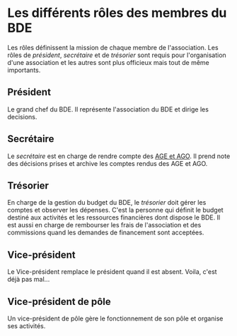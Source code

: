 # Les différents rôles des membres du BDE

Les rôles définissent la mission de chaque membre de l'association.
Les rôles de *président*, *secrétaire* et de *trésorier* sont requis pour l'organisation d'une association et les autres sont plus officieux mais tout de même importants.

## Président

Le grand chef du BDE.
Il représente l'association du BDE et dirige les decisions.

## Secrétaire

Le *secrétaire* est en charge de rendre compte des [AGE et AGO](ago-et-age.md).
Il prend note des décisions prises et archive les comptes rendus des AGE et AGO.

## Trésorier

En charge de la gestion du budget du BDE, le *trésorier* doit gérer les comptes et observer les dépenses.
C'est la personne qui définit le budget destiné aux activités et les ressources financières dont dispose le BDE.
Il est aussi en charge de rembourser les frais de l'association et des commissions quand les demandes de financement sont acceptées.

## Vice-président

Le Vice-président remplace le président quand il est absent.
Voila, c'est déjà pas mal...

## Vice-président de pôle

Un vice-président de pôle gère le fonctionnement de son pôle et organise ses activités.
